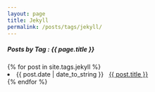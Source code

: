 ```yaml
---
layout: page
title: Jekyll
permalink: /posts/tags/jekyll/
---
```


<h5> Posts by Tag : {{ page.title }} </h5>

<div class="card">
{% for post in site.tags.jekyll %}
 <li class="tag-posts"><span>{{ post.date | date_to_string }}</span> &nbsp; <a href="{{ post.url }}">{{ post.title }}</a></li>
{% endfor %}
</div>